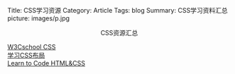 Title: CSS学习资源
Category: Article
Tags: blog
Summary: CSS学习资料汇总
picture: images/p.jpg


<center>CSS资源汇总</center>

[W3Cschool CSS](http://www.w3school.com.cn/css/css_syntax.asp)  
[学习CSS布局](http://zh.learnlayout.com/index.html)  
[Learn to Code HTML&CSS](http://learn.shayhowe.com/html-css/)  